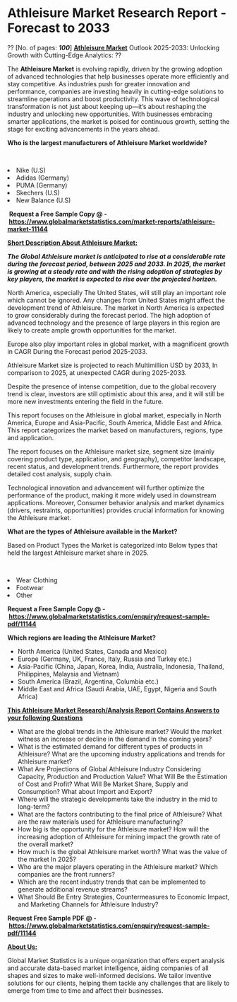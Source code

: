 <H1>Athleisure Market Research Report - Forecast to 2033</H1><p>?? [No. of pages:&nbsp;<strong><em>100</em></strong>]&nbsp;<strong><a href="https://www.globalmarketstatistics.com/market-reports/athleisure-market-11144">Athleisure&nbsp;Market</a></strong>&nbsp;Outlook 2025-2033: Unlocking Growth with Cutting-Edge Analytics: ??</p><p>The <strong>Athleisure Market</strong> is evolving rapidly, driven by the growing adoption of advanced technologies that help businesses operate more efficiently and stay competitive. As industries push for greater innovation and performance, companies are investing heavily in cutting-edge solutions to streamline operations and boost productivity. This wave of technological transformation is not just about keeping up&mdash;it&rsquo;s about reshaping the industry and unlocking new opportunities. With businesses embracing smarter applications, the market is poised for continuous growth, setting the stage for exciting advancements in the years ahead.</p><p><strong>Who is the largest manufacturers of Athleisure Market worldwide?</strong></p><p>&nbsp;<li>Nike (U.S)<li> Adidas (Germany)<li> PUMA (Germany)<li> Skechers (U.S)<li> New Balance (U.S)</p><p>&nbsp;<strong>Request a Free Sample Copy @ -&nbsp;<a href="https://www.globalmarketstatistics.com/market-reports/athleisure-market-11144">https://www.globalmarketstatistics.com/market-reports/athleisure-market-11144</a></strong></p><p><strong><u>Short Description About Athleisure Market:</u></strong></p><p><strong><em>The Global Athleisure market is anticipated to rise at a considerable rate during the forecast period, between 2025 and 2033. In 2025, the market is growing at a steady rate and with the rising adoption of strategies by key players, the market is expected to rise over the projected horizon.</em></strong></p><p>North America, especially The United States, will still play an important role which cannot be ignored. Any changes from United States might affect the development trend of Athleisure. The market in North America is expected to grow considerably during the forecast period. The high adoption of advanced technology and the presence of large players in this region are likely to create ample growth opportunities for the market.</p><p>Europe also play important roles in global market, with a magnificent growth in CAGR During the Forecast period 2025-2033.</p><p>Athleisure Market size is projected to reach Multimillion USD by 2033, In comparison to 2025, at unexpected CAGR during 2025-2033.</p><p>Despite the presence of intense competition, due to the global recovery trend is clear, investors are still optimistic about this area, and it will still be more new investments entering the field in the future.</p><p>This report focuses on the Athleisure in global market, especially in North America, Europe and Asia-Pacific, South America, Middle East and Africa. This report categorizes the market based on manufacturers, regions, type and application.</p><p>The report focuses on the Athleisure market size, segment size (mainly covering product type, application, and geography), competitor landscape, recent status, and development trends. Furthermore, the report provides detailed cost analysis, supply chain.</p><p>Technological innovation and advancement will further optimize the performance of the product, making it more widely used in downstream applications. Moreover, Consumer behavior analysis and market dynamics (drivers, restraints, opportunities) provides crucial information for knowing the Athleisure market.</p><p><strong>What are the types of Athleisure available in the Market?</strong></p><p>Based on Product Types the Market is categorized into Below types that held the largest Athleisure market share in 2025.</p><p>&nbsp;<li>Wear Clothing<li> Footwear<li> Other&nbsp;</p><p><strong>Request a Free Sample Copy @ -&nbsp;<a href="https://www.globalmarketstatistics.com/enquiry/request-sample-pdf/11144">https://www.globalmarketstatistics.com/enquiry/request-sample-pdf/11144</a></strong></p><p><strong>Which regions are leading the Athleisure Market?</strong></p><ul><li>North America (United States, Canada and Mexico)</li><li>Europe (Germany, UK, France, Italy, Russia and Turkey etc.)</li><li>Asia-Pacific (China, Japan, Korea, India, Australia, Indonesia, Thailand, Philippines, Malaysia and Vietnam)</li><li>South America (Brazil, Argentina, Columbia etc.)</li><li>Middle East and Africa (Saudi Arabia, UAE, Egypt, Nigeria and South Africa)</li></ul><p><strong><u>This Athleisure Market Research/Analysis Report Contains Answers to your following Questions</u></strong></p><ul><li>What are the global trends in the Athleisure market? Would the market witness an increase or decline in the demand in the coming years?</li><li>What is the estimated demand for different types of products in Athleisure? What are the upcoming industry applications and trends for Athleisure market?</li><li>What Are Projections of Global Athleisure Industry Considering Capacity, Production and Production Value? What Will Be the Estimation of Cost and Profit? What Will Be Market Share, Supply and Consumption? What about Import and Export?</li><li>Where will the strategic developments take the industry in the mid to long-term?</li><li>What are the factors contributing to the final price of Athleisure? What are the raw materials used for Athleisure manufacturing?</li><li>How big is the opportunity for the Athleisure market? How will the increasing adoption of Athleisure for mining impact the growth rate of the overall market?</li><li>How much is the global Athleisure market worth? What was the value of the market In 2025?</li><li>Who are the major players operating in the Athleisure market? Which companies are the front runners?</li><li>Which are the recent industry trends that can be implemented to generate additional revenue streams?</li><li>What Should Be Entry Strategies, Countermeasures to Economic Impact, and Marketing Channels for Athleisure Industry?</li></ul><p><strong>Request Free Sample PDF @ -&nbsp;<a href="https://www.globalmarketstatistics.com/enquiry/request-sample-pdf/11144">https://www.globalmarketstatistics.com/enquiry/request-sample-pdf/11144</a></strong></p><p><strong><u>About Us:</u></strong></p><p>Global Market Statistics&nbsp;is a unique organization that offers expert analysis and accurate data-based market intelligence, aiding companies of all shapes and sizes to make well-informed decisions. We tailor inventive solutions for our clients, helping them tackle any challenges that are likely to emerge from time to time and affect their businesses.</p>
